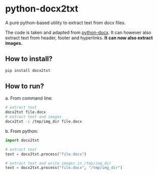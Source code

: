 # python-docx2txt #

A pure python-based utility to extract text from docx files. 

The code is taken and adapted from [python-docx](https://github.com/python-openxml/python-docx). It can however also extract text from header, footer and hyperlinks. __It can now also extract images.__ 

## How to install? ##
```bash
pip install docx2txt
```

## How to run? ##

a. From command line:
```bash
# extract text
docx2txt file.docx
# extract text and images
docx2txt -i /tmp/img_dir file.docx
```
b. From python:
```python
import docx2txt

# extract text
text = docx2txt.process("file.docx")

# extract text and write images in /tmp/img_dir
text = docx2txt.process("file.docx", "/tmp/img_dir") 
```
